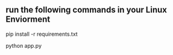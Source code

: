 ## run the following commands in your Linux Enviorment

pip install -r requirements.txt

python app.py

